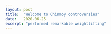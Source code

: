 ```yaml
---
layout: post
title:  "Welcome to Chinmoy controversies"
date:   2020-06-25
excerpt: "performed remarkable weightlifting"
---
```


